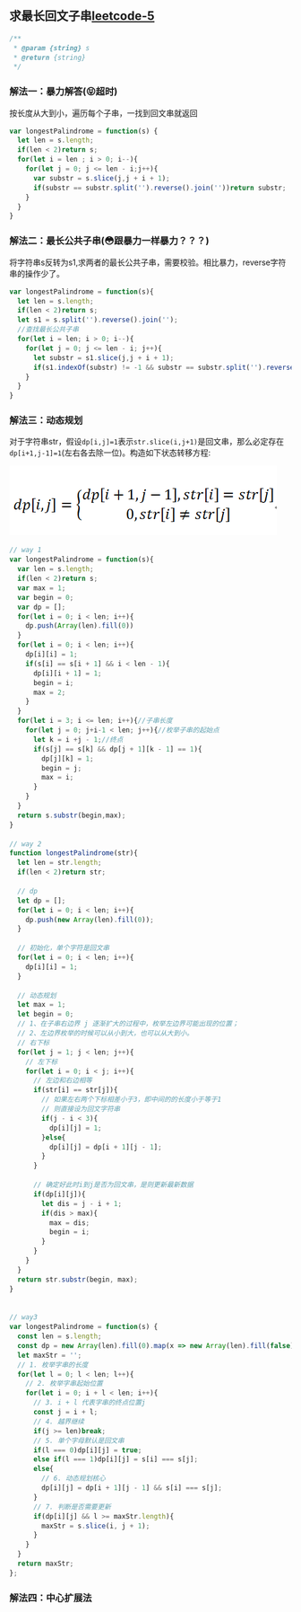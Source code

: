 <!-- 最长回文子串.md -->
## 求最长回文子串[leetcode-5](https://leetcode-cn.com/problems/longest-palindromic-substring/)
```js
/**
 * @param {string} s
 * @return {string}
 */
```
### 解法一：暴力解答(:stuck_out_tongue_closed_eyes:超时)
按长度从大到小，遍历每个子串，一找到回文串就返回
```js
var longestPalindrome = function(s) {
  let len = s.length;
  if(len < 2)return s;
  for(let i = len ; i > 0; i--){
    for(let j = 0; j <= len - i;j++){
      var substr = s.slice(j,j + i + 1);
      if(substr == substr.split('').reverse().join(''))return substr;
    }
  }
}
```

### 解法二：最长公共子串(:flushed:跟暴力一样暴力？？？)
将字符串s反转为s1,求两者的最长公共子串，需要校验。相比暴力，reverse字符串的操作少了。
```js
var longestPalindrome = function(s){
  let len = s.length;
  if(len < 2)return s;
  let s1 = s.split('').reverse().join('');
  //查找最长公共子串
  for(let i = len; i > 0; i--){
    for(let j = 0; j <= len - i; j++){
      let substr = s1.slice(j,j + i + 1);
      if(s1.indexOf(substr) != -1 && substr == substr.split('').reverse().join(''))return substr;
    }
  }
}
```

### 解法三：动态规划
对于字符串str，假设```dp[i,j]=1```表示```str.slice(i,j+1)```是回文串，那么必定存在```dp[i+1,j-1]=1```(左右各去除一位)。构造如下状态转移方程:

![image](https://github.com/AddJunZ/Front-End/blob/master/img/leetcode-5.png)
```js
// way 1
var longestPalindrome = function(s){
  var len = s.length;
  if(len < 2)return s;
  var max = 1;
  var begin = 0;
  var dp = [];
  for(let i = 0; i < len; i++){
    dp.push(Array(len).fill(0))
  }
  for(let i = 0; i < len; i++){
    dp[i][i] = 1;
    if(s[i] == s[i + 1] && i < len - 1){
      dp[i][i + 1] = 1;
      begin = i;
      max = 2;
    }
  }
  for(let i = 3; i <= len; i++){//子串长度
    for(let j = 0; j+i-1 < len; j++){//枚举子串的起始点
      let k = i +j - 1;//终点
      if(s[j] == s[k] && dp[j + 1][k - 1] == 1){
        dp[j][k] = 1;
        begin = j;
        max = i;
      }
    }
  }
  return s.substr(begin,max);
}

// way 2
function longestPalindrome(str){
  let len = str.length;
  if(len < 2)return str;

  // dp
  let dp = [];
  for(let i = 0; i < len; i++){
    dp.push(new Array(len).fill(0));
  }

  // 初始化，单个字符是回文串
  for(let i = 0; i < len; i++){
    dp[i][i] = 1;
  }

  // 动态规划
  let max = 1;
  let begin = 0;
  // 1、在子串右边界 j 逐渐扩大的过程中，枚举左边界可能出现的位置；
  // 2、左边界枚举的时候可以从小到大，也可以从大到小。
  // 右下标
  for(let j = 1; j < len; j++){
    // 左下标
    for(let i = 0; i < j; i++){
      // 左边和右边相等
      if(str[i] == str[j]){
        // 如果左右两个下标相差小于3，即中间的的长度小于等于1
        // 则直接设为回文字符串
        if(j - i < 3){
          dp[i][j] = 1;
        }else{
          dp[i][j] = dp[i + 1][j - 1];
        }
      }

      // 确定好此时i到j是否为回文串，是则更新最新数据
      if(dp[i][j]){
        let dis = j - i + 1;
        if(dis > max){
          max = dis;
          begin = i;
        }
      }
    }
  }
  return str.substr(begin, max);
}


// way3
var longestPalindrome = function(s) {
  const len = s.length;
  const dp = new Array(len).fill(0).map(x => new Array(len).fill(false));
  let maxStr = '';
  // 1. 枚举字串的长度
  for(let l = 0; l < len; l++){
    // 2. 枚举字串起始位置
    for(let i = 0; i + l < len; i++){
      // 3. i + l 代表字串的终点位置j
      const j = i + l;
      // 4. 越界继续
      if(j >= len)break;
      // 5. 单个字母默认是回文串
      if(l === 0)dp[i][j] = true;
      else if(l === 1)dp[i][j] = s[i] === s[j];
      else{
        // 6. 动态规划核心
        dp[i][j] = dp[i + 1][j - 1] && s[i] === s[j];
      }
      // 7. 判断是否需要更新
      if(dp[i][j] && l >= maxStr.length){
        maxStr = s.slice(i, j + 1);
      }
    }
  }
  return maxStr;
};
```

### 解法四：中心扩展法

```js

```